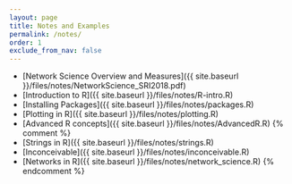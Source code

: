 ```yaml
---
layout: page
title: Notes and Examples 
permalink: /notes/
order: 1
exclude_from_nav: false
---
```

* [Network Science Overview and Measures]({{ site.baseurl }}/files/notes/NetworkScience_SRI2018.pdf)
* [Introduction to R]({{ site.baseurl }}/files/notes/R-intro.R)
* [Installing Packages]({{ site.baseurl }}/files/notes/packages.R)
* [Plotting in R]({{ site.baseurl }}/files/notes/plotting.R)
* [Advanced R concepts]({{ site.baseurl }}/files/notes/AdvancedR.R)
{% comment %}
* [Strings in R]({{ site.baseurl }}/files/notes/strings.R)
* [Inconceivable]({{ site.baseurl }}/files/notes/inconceivable.R)
* [Networks in R]({{ site.baseurl }}/files/notes/network_science.R)
{% endcomment %}

